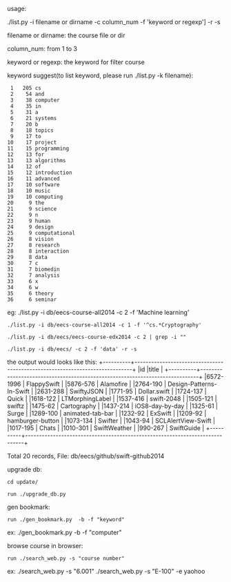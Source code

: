 usage:  

./list.py -i filename or dirname -c column_num -f 'keyword or regexp'] -r -s 

filename or dirname: the course file or dir

column_num: from 1 to 3

keyword or regexp: the keyword for filter course

keyword suggest(to list keyword, please run ./list.py -k filename):

     1	 205 cs
     2	  54 and
     3	  38 computer
     4	  35 in
     5	  31 a
     6	  21 systems
     7	  20 b
     8	  18 topics
     9	  17 to
    10	  17 project
    11	  15 programming
    12	  13 for
    13	  13 algorithms
    14	  12 of
    15	  12 introduction
    16	  11 advanced
    17	  10 software
    18	  10 music
    19	  10 computing
    20	   9 the
    21	   9 science
    22	   9 n
    23	   9 human
    24	   9 design
    25	   9 computational
    26	   8 vision
    27	   8 research
    28	   8 interaction
    29	   8 data
    30	   7 c
    31	   7 biomedin
    32	   7 analysis
    33	   6 x
    34	   6 w
    35	   6 theory
    36	   6 seminar

eg: ./list.py -i db/eecs-course-all2014 -c 2 -f 'Machine learning'

    ./list.py -i db/eecs-course-all2014 -c 1 -f '^cs.*Cryptography'

    ./list.py -i db/eecs/eecs-course-edx2014 -c 2 | grep -i ""
    
    ./list.py -i db/eecs/ -c 2 -f 'data' -r -s

the output would looks like this:
+----------+-----------------------------------------------------------------------------+
|id        |title                                                                        |
+----------+-----------------------------------------------------------------------------+
|6572-1996 | FlappySwift                                                                 |
|5876-576  | Alamofire                                                                   |
|2764-190  | Design-Patterns-In-Swift                                                    |
|2631-288  | SwiftyJSON                                                                  |
|1771-95   | Dollar.swift                                                                |
|1724-137  | Quick                                                                       |
|1618-122  | LTMorphingLabel                                                             |
|1537-416  | swift-2048                                                                  |
|1505-121  | swiftz                                                                      |
|1475-62   | Cartography                                                                 |
|1437-214  | iOS8-day-by-day                                                             |
|1325-61   | Surge                                                                       |
|1289-100  | animated-tab-bar                                                            |
|1232-92   | ExSwift                                                                     |
|1209-92   | hamburger-button                                                            |
|1073-134  | Swifter                                                                     |
|1043-94   | SCLAlertView-Swift                                                          |
|1017-195  | Chats                                                                       |
|1010-301  | SwiftWeather                                                                |
|990-267   | SwiftGuide                                                                  |
+----------+-----------------------------------------------------------------------------+

Total 20 records, File: db/eecs/github/swift-github2014

upgrade db: 

    cd update/

    run ./upgrade_db.py

gen bookmark:


    run ./gen_bookmark.py  -b -f "keyword"

ex:  ./gen_bookmark.py  -b -f "computer"


browse course in browser: 

    run ./search_web.py -s "course number"

ex:  ./search_web.py -s "6.001"
     ./search_web.py -s "E-100" -e yaohoo

